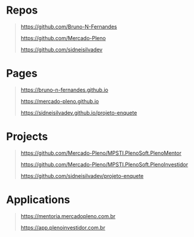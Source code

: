 # Repos
> https://github.com/Bruno-N-Fernandes
>  
> https://github.com/Mercado-Pleno
> 
> https://github.com/sidneisilvadev


# Pages
> https://bruno-n-fernandes.github.io
> 
> https://mercado-pleno.github.io
> 
> https://sidneisilvadev.github.io/projeto-enquete


# Projects
> https://github.com/Mercado-Pleno/MPSTI.PlenoSoft.PlenoMentor
> 
> https://github.com/Mercado-Pleno/MPSTI.PlenoSoft.PlenoInvestidor
> 
> https://github.com/sidneisilvadev/projeto-enquete


# Applications
> https://mentoria.mercadopleno.com.br
> 
> https://app.plenoinvestidor.com.br

